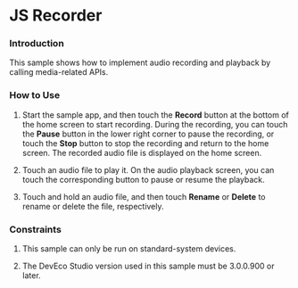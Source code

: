 # JS Recorder

### Introduction

 This sample shows how to implement audio recording and playback by calling media-related APIs.

### How to Use

1. Start the sample app, and then touch the **Record** button at the bottom of the home screen to start recording. During the recording, you can touch the **Pause** button in the lower right corner to pause the recording, or touch the **Stop** button to stop the recording and return to the home screen. The recorded audio file is displayed on the home screen.

2. Touch an audio file to play it. On the audio playback screen, you can touch the corresponding button to pause or resume the playback.

3. Touch and hold an audio file, and then touch **Rename** or **Delete** to rename or delete the file, respectively.

### Constraints

1. This sample can only be run on standard-system devices.

2. The DevEco Studio version used in this sample must be 3.0.0.900 or later.
